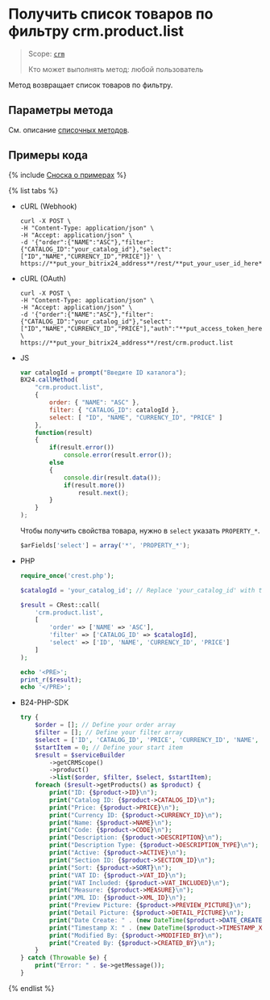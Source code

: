 # Получить список товаров по фильтру crm.product.list

> Scope: [`crm`](../../../scopes/permissions.md)
>
> Кто может выполнять метод: любой пользователь

Метод возвращает список товаров по фильтру.

## Параметры метода

См. описание [списочных методов](../../../common/index.md).

## Примеры кода

{% include [Сноска о примерах](../../../../_includes/examples.md) %}

{% list tabs %}

- cURL (Webhook)

    ```http
    curl -X POST \
    -H "Content-Type: application/json" \
    -H "Accept: application/json" \
    -d '{"order":{"NAME":"ASC"},"filter":{"CATALOG_ID":"your_catalog_id"},"select":["ID","NAME","CURRENCY_ID","PRICE"]}' \
    https://**put_your_bitrix24_address**/rest/**put_your_user_id_here**/**put_your_webbhook_here**/crm.product.list
    ```

- cURL (OAuth)

    ```http
    curl -X POST \
    -H "Content-Type: application/json" \
    -H "Accept: application/json" \
    -d '{"order":{"NAME":"ASC"},"filter":{"CATALOG_ID":"your_catalog_id"},"select":["ID","NAME","CURRENCY_ID","PRICE"],"auth":"**put_access_token_here**"}' \
    https://**put_your_bitrix24_address**/rest/crm.product.list
    ```

- JS

    ```js
    var catalogId = prompt("Введите ID каталога");
    BX24.callMethod(
        "crm.product.list",
        {
            order: { "NAME": "ASC" },
            filter: { "CATALOG_ID": catalogId },
            select: [ "ID", "NAME", "CURRENCY_ID", "PRICE" ]
        },
        function(result)
        {
            if(result.error())
                console.error(result.error());
            else
            {
                console.dir(result.data());
                if(result.more())
                    result.next();
            }
        }
    );
    ```

    Чтобы получить свойства товара, нужно в `select` указать `PROPERTY_*`.

    ```js
    $arFields['select'] = array('*', 'PROPERTY_*');
    ```

- PHP

    ```php
    require_once('crest.php');

    $catalogId = 'your_catalog_id'; // Replace 'your_catalog_id' with the actual catalog ID

    $result = CRest::call(
        'crm.product.list',
        [
            'order' => ['NAME' => 'ASC'],
            'filter' => ['CATALOG_ID' => $catalogId],
            'select' => ['ID', 'NAME', 'CURRENCY_ID', 'PRICE']
        ]
    );

    echo '<PRE>';
    print_r($result);
    echo '</PRE>';
    ```

- B24-PHP-SDK

    ```php        
    try {
        $order = []; // Define your order array
        $filter = []; // Define your filter array
        $select = ['ID', 'CATALOG_ID', 'PRICE', 'CURRENCY_ID', 'NAME', 'CODE', 'DESCRIPTION', 'DESCRIPTION_TYPE', 'ACTIVE', 'SECTION_ID', 'SORT', 'VAT_ID', 'VAT_INCLUDED', 'MEASURE', 'XML_ID', 'PREVIEW_PICTURE', 'DETAIL_PICTURE', 'DATE_CREATE', 'TIMESTAMP_X', 'MODIFIED_BY', 'CREATED_BY'];
        $startItem = 0; // Define your start item
        $result = $serviceBuilder
            ->getCRMScope()
            ->product()
            ->list($order, $filter, $select, $startItem);
        foreach ($result->getProducts() as $product) {
            print("ID: {$product->ID}\n");
            print("Catalog ID: {$product->CATALOG_ID}\n");
            print("Price: {$product->PRICE}\n");
            print("Currency ID: {$product->CURRENCY_ID}\n");
            print("Name: {$product->NAME}\n");
            print("Code: {$product->CODE}\n");
            print("Description: {$product->DESCRIPTION}\n");
            print("Description Type: {$product->DESCRIPTION_TYPE}\n");
            print("Active: {$product->ACTIVE}\n");
            print("Section ID: {$product->SECTION_ID}\n");
            print("Sort: {$product->SORT}\n");
            print("VAT ID: {$product->VAT_ID}\n");
            print("VAT Included: {$product->VAT_INCLUDED}\n");
            print("Measure: {$product->MEASURE}\n");
            print("XML ID: {$product->XML_ID}\n");
            print("Preview Picture: {$product->PREVIEW_PICTURE}\n");
            print("Detail Picture: {$product->DETAIL_PICTURE}\n");
            print("Date Create: " . (new DateTime($product->DATE_CREATE))->format(DateTime::ATOM) . "\n");
            print("Timestamp X: " . (new DateTime($product->TIMESTAMP_X))->format(DateTime::ATOM) . "\n");
            print("Modified By: {$product->MODIFIED_BY}\n");
            print("Created By: {$product->CREATED_BY}\n");
        }
    } catch (Throwable $e) {
        print("Error: " . $e->getMessage());
    }
    ```

{% endlist %}